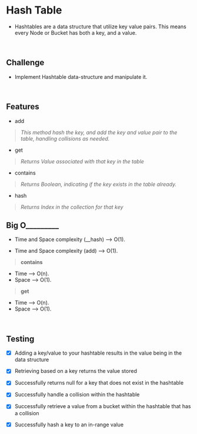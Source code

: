 # Hash Table

- Hashtables are a data structure that utilize key value pairs. This means every Node or Bucket has both a key, and a value.

<br>

## Challenge

- Implement Hashtable data-structure and manipulate it.

<br>

## Features

- add

> _This method  hash the key, and add the key and value pair to the table, handling collisions as needed._

- get

> _Returns Value associated with that key in the table_

- contains

> _Returns Boolean, indicating if the key exists in the table already._

- hash


> _Returns Index in the collection for that key_


## Big O_________


- Time and Space complexity (__hash) --> O(1).

- Time and Space complexity  (add) --> O(1).

>  **contains**
- Time --> O(n).
- Space -->  O(1).

>  **get**
- Time --> O(n).
- Space --> O(1).

<br>

## Testing

- [x] Adding a key/value to your hashtable results in the value being in the data structure
- [x] Retrieving based on a key returns the value stored
- [x] Successfully returns null for a key that does not exist in the hashtable
- [X] Successfully handle a collision within the hashtable
- [X] Successfully retrieve a value from a bucket within the hashtable that has a collision
- [x] Successfully hash a key to an in-range value


